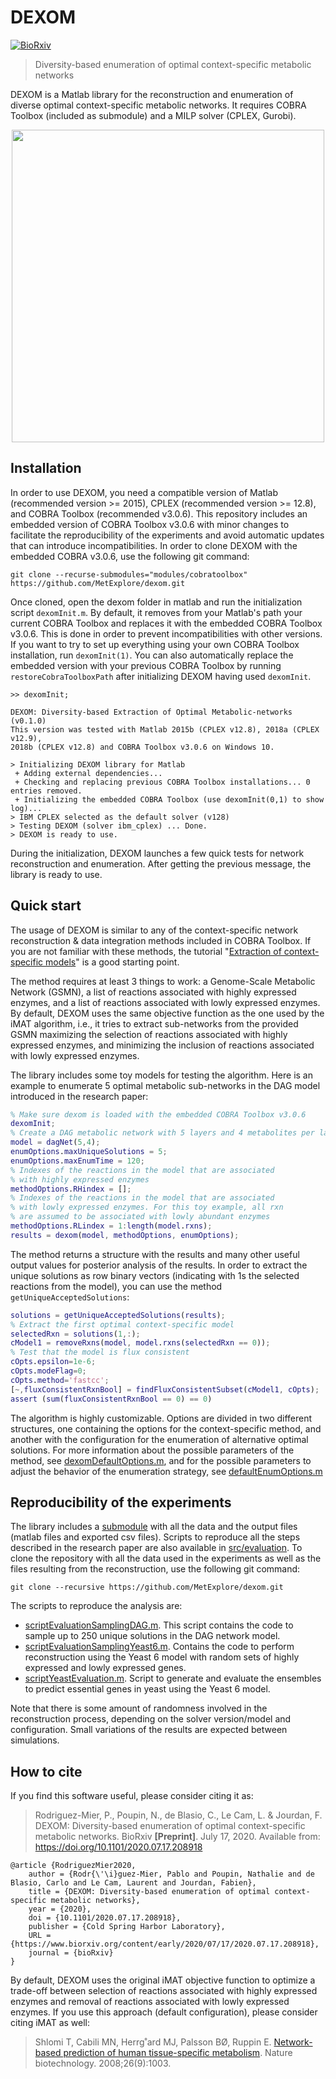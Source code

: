 # DEXOM 
[![BioRxiv](https://img.shields.io/badge/BioRxiv-2020.07.17.208918-brightgreen)](https://www.biorxiv.org/content/10.1101/2020.07.17.208918v1)
> Diversity-based enumeration of optimal context-specific metabolic networks

DEXOM is a Matlab library for the reconstruction and enumeration of diverse optimal context-specific metabolic networks. It requires COBRA Toolbox (included as submodule) and a MILP solver (CPLEX, Gurobi).

<p align="center"><img src="https://github.com/MetExplore/dexom/raw/master/assets/overview.png" width="500"></p>

## Installation

In order to use DEXOM, you need a compatible version of Matlab (recommended version >= 2015), CPLEX (recommended version >= 12.8), and COBRA Toolbox (recommended v3.0.6). This repository includes an embedded version of COBRA Toolbox v3.0.6 with minor changes to facilitate the reproducibility of the experiments and avoid automatic updates that can introduce incompatibilities. In order to clone DEXOM with the embedded COBRA v3.0.6, use the following git command:

```
git clone --recurse-submodules="modules/cobratoolbox" https://github.com/MetExplore/dexom.git
```

Once cloned, open the dexom folder in matlab and run the initialization script `dexomInit.m`. By default, it removes from your Matlab's path your current COBRA Toolbox and replaces it with the embedded COBRA Toolbox v3.0.6. This is done in order to prevent incompatibilities with other versions. If you want to try to set up everything using your own COBRA Toolbox installation, run `dexomInit(1)`. You can also automatically replace the embedded version with your previous COBRA Toolbox by running `restoreCobraToolboxPath` after initializing DEXOM having used `dexomInit`.

```
>> dexomInit;

DEXOM: Diversity-based Extraction of Optimal Metabolic-networks (v0.1.0)
This version was tested with Matlab 2015b (CPLEX v12.8), 2018a (CPLEX v12.9), 
2018b (CPLEX v12.8) and COBRA Toolbox v3.0.6 on Windows 10.

> Initializing DEXOM library for Matlab
 + Adding external dependencies...
 + Checking and replacing previous COBRA Toolbox installations... 0 entries removed.
 + Initializing the embedded COBRA Toolbox (use dexomInit(0,1) to show log)...
> IBM CPLEX selected as the default solver (v128)
> Testing DEXOM (solver ibm_cplex) ... Done.
> DEXOM is ready to use.
```

During the initialization, DEXOM launches a few quick tests for network reconstruction and enumeration. After getting the previous message, the library is ready to use.

## Quick start

The usage of DEXOM is similar to any of the context-specific network reconstruction & data integration methods included in COBRA Toolbox. If you are not familiar with these methods, the tutorial "[Extraction of context-specific models](https://opencobra.github.io/cobratoolbox/stable/tutorials/tutorialExtractionTranscriptomic.html)" is a good starting point.

The method requires at least 3 things to work: a Genome-Scale Metabolic Network (GSMN), a list of reactions associated with highly expressed enzymes, and a list of reactions associated with lowly expressed enzymes. By default, DEXOM uses the same objective function as the one used by the iMAT algorithm, i.e., it tries to extract sub-networks from the provided GSMN maximizing the selection of reactions associated with highly expressed enzymes, and minimizing the inclusion of reactions associated with lowly expressed enzymes.

The library includes some toy models for testing the algorithm. Here is an example to enumerate 5 optimal metabolic sub-networks in the DAG model introduced in the research paper:

```matlab
% Make sure dexom is loaded with the embedded COBRA Toolbox v3.0.6
dexomInit;
% Create a DAG metabolic network with 5 layers and 4 metabolites per layer
model = dagNet(5,4);
enumOptions.maxUniqueSolutions = 5;
enumOptions.maxEnumTime = 120;
% Indexes of the reactions in the model that are associated
% with highly expressed enzymes
methodOptions.RHindex = [];
% Indexes of the reactions in the model that are associated
% with lowly expressed enzymes. For this toy example, all rxn
% are assumed to be associated with lowly abundant enzymes
methodOptions.RLindex = 1:length(model.rxns);
results = dexom(model, methodOptions, enumOptions);
```

The method returns a structure with the results and many other useful output values for posterior analysis of the results. In order to extract the unique solutions as row binary vectors (indicating with 1s the selected reactions from the model), you can use the method `getUniqueAcceptedSolutions`:

```matlab
solutions = getUniqueAcceptedSolutions(results);
% Extract the first optimal context-specific model
selectedRxn = solutions(1,:);
cModel1 = removeRxns(model, model.rxns(selectedRxn == 0));
% Test that the model is flux consistent
cOpts.epsilon=1e-6;
cOpts.modeFlag=0;
cOpts.method='fastcc';
[~,fluxConsistentRxnBool] = findFluxConsistentSubset(cModel1, cOpts);
assert (sum(fluxConsistentRxnBool == 0) == 0)
```

The algorithm is highly customizable. Options are divided in two different structures, one containing the options for the context-specific method, and another with the configuration for the enumeration of alternative optimal solutions. For more information about the possible parameters of the method, see [dexomDefaultOptions.m](https://github.com/MetExplore/dexom/blob/master/src/methods/dexom/dexomDefaultOptions.m), and for the possible parameters to adjust the behavior of the enumeration strategy, see [defaultEnumOptions.m](https://github.com/MetExplore/dexom/blob/master/src/methods/defaultEnumOptions.m)

## Reproducibility of the experiments

The library includes a [submodule](https://github.com/MetExplore/dexom-evaluation) with all the data and the output files (matlab files and exported csv files). Scripts to reproduce all the steps described in the research paper are also available in [src/evaluation](https://github.com/MetExplore/dexom/tree/master/src/evaluation). To clone the repository with all the data used in the experiments as well as the files resulting from the reconstruction, use the following git command:

```
git clone --recursive https://github.com/MetExplore/dexom.git
```

The scripts to reproduce the analysis are:

* [scriptEvaluationSamplingDAG.m](https://github.com/MetExplore/dexom/blob/master/src/evaluation/scriptEvaluationSamplingDAG.m). This script contains the code to sample up to 250 unique solutions in the DAG network model.
* [scriptEvaluationSamplingYeast6.m](https://github.com/MetExplore/dexom/blob/master/src/evaluation/scriptEvaluationSamplingYeast6.m). Contains the code to perform reconstruction using the Yeast 6 model with random sets of highly expressed and lowly expressed genes.
* [scriptYeastEvaluation.m](https://github.com/MetExplore/dexom/blob/master/src/evaluation/scriptYeastEvaluation.m). Script to generate and evaluate the ensembles to predict essential genes in yeast using the Yeast 6 model.

Note that there is some amount of randomness involved in the reconstruction process, depending on the solver version/model and configuration. Small variations of the results are expected between simulations.

## How to cite

If you find this software useful, please consider citing it as:

> Rodriguez-Mier, P., Poupin, N., de Blasio, C., Le Cam, L. & Jourdan, F. DEXOM: Diversity-based enumeration of optimal context-specific metabolic networks. BioRxiv **[Preprint]**. July 17, 2020. Available from: https://doi.org/10.1101/2020.07.17.208918

```
@article {RodriguezMier2020,
	author = {Rodr{\'\i}guez-Mier, Pablo and Poupin, Nathalie and de Blasio, Carlo and Le Cam, Laurent and Jourdan, Fabien},
	title = {DEXOM: Diversity-based enumeration of optimal context-specific metabolic networks},
	year = {2020},
	doi = {10.1101/2020.07.17.208918},
	publisher = {Cold Spring Harbor Laboratory},
	URL = {https://www.biorxiv.org/content/early/2020/07/17/2020.07.17.208918},
	journal = {bioRxiv}
}
```

By default, DEXOM uses the original iMAT objective function to optimize a trade-off between selection of reactions associated with highly expressed enzymes and removal of reactions associated with lowly expressed enzymes. If you use this approach (default configuration), please consider citing iMAT as well:

> Shlomi T, Cabili MN, Herrg˚ard MJ, Palsson BØ, Ruppin E. [Network-based prediction of human tissue-specific metabolism](https://www.nature.com/articles/nbt.1487). 
Nature biotechnology. 2008;26(9):1003.


